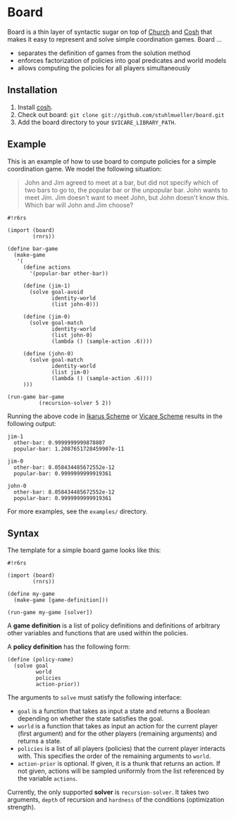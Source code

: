 # Board

Board is a thin layer of syntactic sugar on top of [Church](http://projects.csail.mit.edu/church/) and [Cosh](https://github.com/stuhlmueller/cosh) that makes it easy to represent and solve simple coordination games. Board ...

- separates the definition of games from the solution method 
- enforces factorization of policies into goal predicates and world models
- allows computing the policies for all players simultaneously

## Installation

1. Install [cosh](https://github.com/stuhlmueller/cosh).
2. Check out board: `git clone git://github.com/stuhlmueller/board.git`
3. Add the board directory to your `$VICARE_LIBRARY_PATH`.

## Example

This is an example of how to use board to compute policies for a simple coordination game. We model the following situation:

> John and Jim agreed to meet at a bar, but did not specify which of two bars to go to, the popular bar or the  unpopular bar. John wants to meet Jim. Jim doesn't want to meet John, but John doesn't know this. Which bar will John and Jim  choose?

    #!r6rs
    
    (import (board)
            (rnrs))
    
    (define bar-game
      (make-game
       '(
         (define actions
           '(popular-bar other-bar))
    
         (define (jim-1)
           (solve goal-avoid
                  identity-world
                  (list john-0)))
         
         (define (jim-0)
           (solve goal-match
                  identity-world
                  (list john-0)
                  (lambda () (sample-action .6))))
         
         (define (john-0)
           (solve goal-match
                  identity-world
                  (list jim-0)
                  (lambda () (sample-action .6))))
         )))
    
    (run-game bar-game
              (recursion-solver 5 2))

Running the above code in [Ikarus Scheme](http://ikarus-scheme.org/) or [Vicare Scheme](https://github.com/marcomaggi/vicare) results in the following output:

    jim-1
      other-bar: 0.9999999999878807
      popular-bar: 1.2087651728459907e-11
    
    jim-0
      other-bar: 8.058434485672552e-12
      popular-bar: 0.9999999999919361
    
    john-0
      other-bar: 8.058434485672552e-12
      popular-bar: 0.9999999999919361

For more examples, see the `examples/` directory.

## Syntax

The template for a simple board game looks like this:

    #!r6rs
    
    (import (board) 
            (rnrs))
    
    (define my-game 
      (make-game [game-definition]))
      
    (run-game my-game [solver])

A **game definition** is a list of policy definitions and definitions of arbitrary other variables and functions that are used within the policies.

A **policy definition** has the following form:

    (define (policy-name)
      (solve goal
             world
             policies
             action-prior))

The arguments to `solve` must satisfy the following interface:

- `goal` is a function that takes as input a state and returns a Boolean depending on whether the state satisfies the goal.
- `world` is a function that takes as input an action for the current player (first argument) and for the other players (remaining arguments) and returns a state.
- `policies` is a list of all players (policies) that the current player interacts with. This specifies the order of the remaining arguments to `world`.
- `action-prior` is optional. If given, it is a thunk that returns an action. If not given, actions will be sampled uniformly from the list referenced by the variable `actions`.

Currently, the only supported **solver** is `recursion-solver`. It takes two arguments, `depth` of recursion and `hardness` of the conditions (optimization strength).
